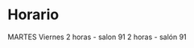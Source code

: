 # Horario

MARTES                                   Viernes
2 horas - salon 91                       2 horas - salón 91
